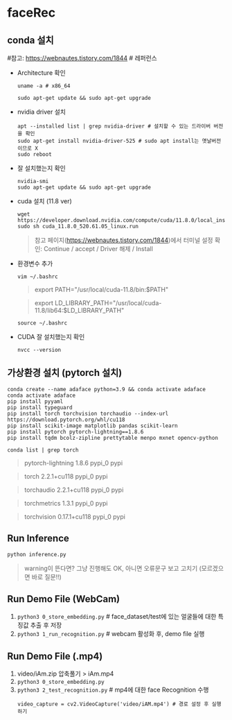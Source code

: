# faceRec

## conda 설치
#참고: https://webnautes.tistory.com/1844 # 레퍼런스

-  Architecture 확인
    ```
    uname -a # x86_64

    sudo apt-get update && sudo apt-get upgrade
    ```
- nvidia driver 설치

    ```
    apt --installed list | grep nvidia-driver # 설치할 수 있는 드라이버 버전을 확인
    sudo apt-get install nvidia-driver-525 # sudo apt install는 옛날버전이므로 X
    sudo reboot
    ```
- 잘 설치했는지 확인
    ```
    nvidia-smi
    sudo apt-get update && sudo apt-get upgrade
    ```
- cuda 설치 (11.8 ver)
    ```
    wget https://developer.download.nvidia.com/compute/cuda/11.8.0/local_installers/cuda_11.8.0_520.61.05_linux.run
    sudo sh cuda_11.8.0_520.61.05_linux.run
    ```
    > 참고 페이지(https://webnautes.tistory.com/1844)에서 터미널 설정 확인: Continue / accept / Driver 해제 / Install

- 환경변수 추가
    ```
    vim ~/.bashrc
    ```
    > export PATH="/usr/local/cuda-11.8/bin:$PATH"
    
    > export LD_LIBRARY_PATH="/usr/local/cuda-11.8/lib64:$LD_LIBRARY_PATH"

    ```
    source ~/.bashrc
    ```
- CUDA 잘 설치했는지 확인
    ```
    nvcc --version
    ```

## 가상환경 설치 (pytorch 설치)
```
conda create --name adaface python=3.9 && conda activate adaface
conda activate adaface
pip install pyyaml
pip install typeguard
pip install torch torchvision torchaudio --index-url https://download.pytorch.org/whl/cu118
pip install scikit-image matplotlib pandas scikit-learn
pip install pytorch pytorch-lightning==1.8.6
pip install tqdm bcolz-zipline prettytable menpo mxnet opencv-python
```


```
conda list | grep torch
```
> pytorch-lightning         1.8.6                    pypi_0    pypi

> torch                     2.2.1+cu118              pypi_0    pypi

> torchaudio                2.2.1+cu118              pypi_0    pypi

> torchmetrics              1.3.1                    pypi_0    pypi

> torchvision               0.17.1+cu118             pypi_0    pypi


## Run Inference
```
python inference.py
```

> warning이 뜬다면? 그냥 진행해도 OK, 아니면 오류문구 보고 고치기 (모르겠으면 바로 질문!!)

## Run Demo File (WebCam)


1. ```python3 0_store_embedding.py``` # face_dataset/test에 있는 얼굴들에 대한 특징값 추출 후 저장
2. ```python3 1_run_recognition.py``` # webcam 활성화 후, demo file 실행

## Run Demo File (.mp4)

1. video/iAm.zip 압축풀기 > iAm.mp4
2. ```python3 0_store_embedding.py```
3. ```python3 2_test_recognition.py``` # mp4에 대한 face Recognition 수행
    ```
    video_capture = cv2.VideoCapture('video/iAM.mp4') # 경로 설정 후 실행하기
    ```